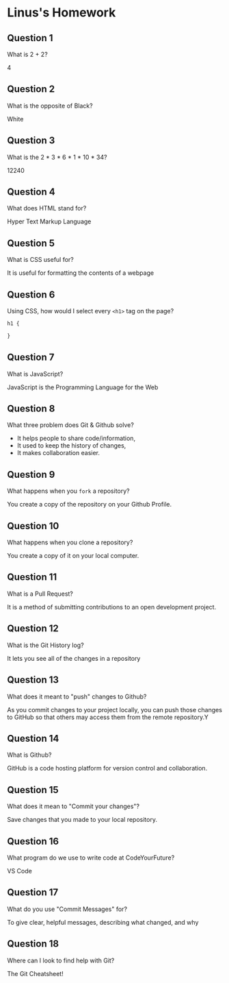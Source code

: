 # Linus's Homework

## Question 1

What is 2 + 2?

4

## Question 2

What is the opposite of Black?

White

## Question 3

What is the  2 * 3 * 6 * 1 * 10 * 34?

12240

## Question 4 

What does HTML stand for?

Hyper Text Markup Language

## Question 5

What is CSS useful for?

It is useful for formatting  the contents of a webpage

## Question 6

Using CSS, how would I select every `<h1>` tag on the page?

```css
h1 {

}
```

## Question 7

What is JavaScript?

JavaScript is the Programming Language for the Web

## Question 8

What three problem does Git & Github solve?

- It helps people to share code/information,
- It used to keep the history of changes, 
- It makes collaboration easier.


## Question 9

What happens when you `fork` a repository?

You create a copy of the repository on your Github Profile.

## Question 10 

What happens when you clone a repository?

You create a copy of it on your local computer.

## Question 11

What is a Pull Request?

It is a method of submitting contributions to an open development project.

## Question 12

What is the Git History log?

It lets you see all of the changes in a repository

## Question 13

What does it meant to "push" changes to Github?

As you commit changes to your project locally, you can push those changes to GitHub so that others may access them from the remote repository.Y

## Question 14

What is Github?

GitHub is a code hosting platform for version control and collaboration.

## Question 15

What does it mean to "Commit your changes"?

Save changes that you made to your local repository.

## Question 16

What program do we use to write code at CodeYourFuture?

VS Code

## Question 17

What do you use "Commit Messages" for?

To give clear, helpful messages, describing what changed, and why

## Question 18

Where can I look to find help with Git?

The Git Cheatsheet!
